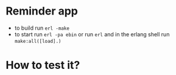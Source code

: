 # Reminder app

- to build run `erl -make`
- to start run `erl -pa ebin` or run `erl` and in the erlang shell run `make:all([load].)`

# How to test it?

